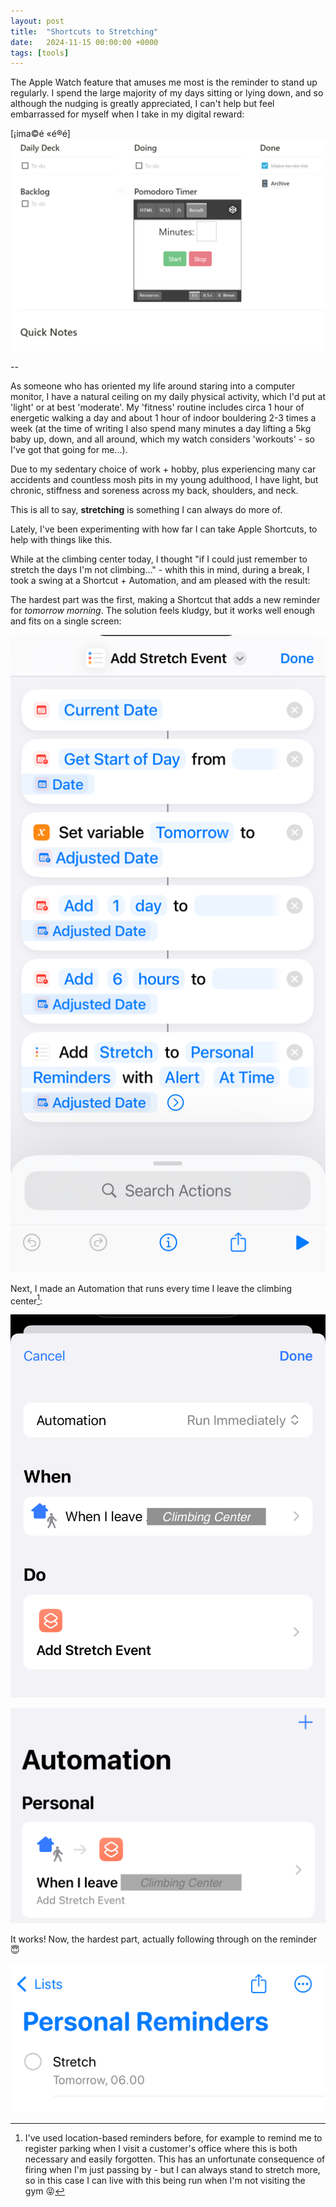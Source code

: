 ```yaml
---
layout: post
title:  "Shortcuts to Stretching"
date:   2024-11-15 00:00:00 +0000
tags: [tools]
---
```


The Apple Watch feature that amuses me most is the reminder to stand up regularly. I spend the large majority of my days sitting or lying down, and so although the nudging is greatly appreciated, I can't help but feel embarrassed for myself when I take in my digital reward:

[¡ima©é «é®é]
![To-do list screenshot](/static/img/posts/todolist.png)

--

As someone who has oriented my life around staring into a computer monitor, I have a natural ceiling on my daily physical activity, which I'd put at 'light' or at best 'moderate'. My 'fitness' routine includes circa 1 hour of energetic walking a day and about 1 hour of indoor bouldering 2-3 times a week (at the time of writing I also spend many minutes a day lifting a 5kg baby up, down, and all around, which my watch considers 'workouts' - so I've got that going for me...).

Due to my sedentary choice of work + hobby, plus experiencing many car accidents and countless mosh pits in my young adulthood, I have light, but chronic, stiffness and soreness across my back, shoulders, and neck.

This is all to say, **stretching** is something I can always do more of.

Lately, I've been experimenting with how far I can take Apple Shortcuts, to help with things like this.

While at the climbing center today, I thought "if I could just remember to stretch the days I'm not climbing..." - whith this in mind, during a break, I took a swing at a Shortcut + Automation, and am pleased with the result:

The hardest part was the first, making a Shortcut that adds a new reminder for *tomorrow morning*. The solution feels kludgy, but it works well enough and fits on a single screen:

![Shortcut creation](/static/img/posts/shortcut0.png)

Next, I made an Automation that runs every time I leave the climbing center[^1]:

![Shortcut creation](/static/img/posts/shortcut1.png)

![Shortcut creation](/static/img/posts/shortcut2.png)

It works! Now, the hardest part, actually following through on the reminder 😇

![Shortcut creation](/static/img/posts/shortcut3.png)

[^1]: I've used location-based reminders before, for example to remind me to register parking when I visit a customer's office where this is both necessary and easily forgotten. This has an unfortunate consequence of firing when I'm just passing by - but I can always stand to stretch more, so in this case I can live with this being run when I'm not visiting the gym 😝
